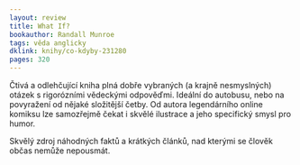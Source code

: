 ```yaml
---
layout: review
title: What If?
bookauthor: Randall Munroe
tags: věda anglicky
dklink: knihy/co-kdyby-231280
pages: 320
---
```


Čtivá a odlehčující kniha plná dobře vybraných (a krajně nesmyslných) otázek s rigorózními vědeckými odpověďmi. Ideální do autobusu, nebo na povyražení od nějaké složitější četby. Od autora legendárního online komiksu lze samozřejmě čekat i skvělé ilustrace a jeho specifický smysl pro humor.

Skvělý zdroj náhodných faktů a krátkých článků, nad kterými se člověk občas nemůže nepousmát.